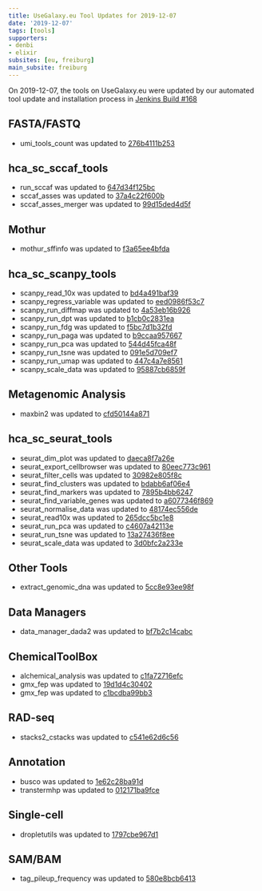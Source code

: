 ```yaml
---
title: UseGalaxy.eu Tool Updates for 2019-12-07
date: '2019-12-07'
tags: [tools]
supporters:
- denbi
- elixir
subsites: [eu, freiburg]
main_subsite: freiburg
---
```


On 2019-12-07, the tools on UseGalaxy.eu were updated by our automated tool update and installation process in [Jenkins Build #168](https://build.galaxyproject.eu/job/usegalaxy-eu/job/install-tools/#168/)


## FASTA/FASTQ

- umi_tools_count was updated to [276b4111b253](https://toolshed.g2.bx.psu.edu/view/iuc/umi_tools_count/276b4111b253)

## hca_sc_sccaf_tools

- run_sccaf was updated to [647d34f125bc](https://toolshed.g2.bx.psu.edu/view/ebi-gxa/run_sccaf/647d34f125bc)
- sccaf_asses was updated to [37a4c22f600b](https://toolshed.g2.bx.psu.edu/view/ebi-gxa/sccaf_asses/37a4c22f600b)
- sccaf_asses_merger was updated to [99d15ded4d5f](https://toolshed.g2.bx.psu.edu/view/ebi-gxa/sccaf_asses_merger/99d15ded4d5f)

## Mothur

- mothur_sffinfo was updated to [f3a65ee4bfda](https://toolshed.g2.bx.psu.edu/view/iuc/mothur_sffinfo/f3a65ee4bfda)

## hca_sc_scanpy_tools

- scanpy_read_10x was updated to [bd4a491baf39](https://toolshed.g2.bx.psu.edu/view/ebi-gxa/scanpy_read_10x/bd4a491baf39)
- scanpy_regress_variable was updated to [eed0986f53c7](https://toolshed.g2.bx.psu.edu/view/ebi-gxa/scanpy_regress_variable/eed0986f53c7)
- scanpy_run_diffmap was updated to [4a53eb16b926](https://toolshed.g2.bx.psu.edu/view/ebi-gxa/scanpy_run_diffmap/4a53eb16b926)
- scanpy_run_dpt was updated to [b1cb0c2831ea](https://toolshed.g2.bx.psu.edu/view/ebi-gxa/scanpy_run_dpt/b1cb0c2831ea)
- scanpy_run_fdg was updated to [f5bc7d1b32fd](https://toolshed.g2.bx.psu.edu/view/ebi-gxa/scanpy_run_fdg/f5bc7d1b32fd)
- scanpy_run_paga was updated to [b9ccaa957667](https://toolshed.g2.bx.psu.edu/view/ebi-gxa/scanpy_run_paga/b9ccaa957667)
- scanpy_run_pca was updated to [544d45fca48f](https://toolshed.g2.bx.psu.edu/view/ebi-gxa/scanpy_run_pca/544d45fca48f)
- scanpy_run_tsne was updated to [091e5d709ef7](https://toolshed.g2.bx.psu.edu/view/ebi-gxa/scanpy_run_tsne/091e5d709ef7)
- scanpy_run_umap was updated to [447c4a7e8561](https://toolshed.g2.bx.psu.edu/view/ebi-gxa/scanpy_run_umap/447c4a7e8561)
- scanpy_scale_data was updated to [95887cb6859f](https://toolshed.g2.bx.psu.edu/view/ebi-gxa/scanpy_scale_data/95887cb6859f)

## Metagenomic Analysis

- maxbin2 was updated to [cfd50144a871](https://toolshed.g2.bx.psu.edu/view/mbernt/maxbin2/cfd50144a871)

## hca_sc_seurat_tools

- seurat_dim_plot was updated to [daeca8f7a26e](https://toolshed.g2.bx.psu.edu/view/ebi-gxa/seurat_dim_plot/daeca8f7a26e)
- seurat_export_cellbrowser was updated to [80eec773c961](https://toolshed.g2.bx.psu.edu/view/ebi-gxa/seurat_export_cellbrowser/80eec773c961)
- seurat_filter_cells was updated to [30982e805f8c](https://toolshed.g2.bx.psu.edu/view/ebi-gxa/seurat_filter_cells/30982e805f8c)
- seurat_find_clusters was updated to [bdabb6af06e4](https://toolshed.g2.bx.psu.edu/view/ebi-gxa/seurat_find_clusters/bdabb6af06e4)
- seurat_find_markers was updated to [7895b4bb6247](https://toolshed.g2.bx.psu.edu/view/ebi-gxa/seurat_find_markers/7895b4bb6247)
- seurat_find_variable_genes was updated to [a6077346f869](https://toolshed.g2.bx.psu.edu/view/ebi-gxa/seurat_find_variable_genes/a6077346f869)
- seurat_normalise_data was updated to [48174ec556de](https://toolshed.g2.bx.psu.edu/view/ebi-gxa/seurat_normalise_data/48174ec556de)
- seurat_read10x was updated to [265dcc5bc1e8](https://toolshed.g2.bx.psu.edu/view/ebi-gxa/seurat_read10x/265dcc5bc1e8)
- seurat_run_pca was updated to [c4607a42113e](https://toolshed.g2.bx.psu.edu/view/ebi-gxa/seurat_run_pca/c4607a42113e)
- seurat_run_tsne was updated to [13a27436f8ee](https://toolshed.g2.bx.psu.edu/view/ebi-gxa/seurat_run_tsne/13a27436f8ee)
- seurat_scale_data was updated to [3d0bfc2a233e](https://toolshed.g2.bx.psu.edu/view/ebi-gxa/seurat_scale_data/3d0bfc2a233e)

## Other Tools

- extract_genomic_dna was updated to [5cc8e93ee98f](https://toolshed.g2.bx.psu.edu/view/iuc/extract_genomic_dna/5cc8e93ee98f)

## Data Managers

- data_manager_dada2 was updated to [bf7b2c14cabc](https://toolshed.g2.bx.psu.edu/view/iuc/data_manager_dada2/bf7b2c14cabc)

## ChemicalToolBox

- alchemical_analysis was updated to [c1fa72716efc](https://toolshed.g2.bx.psu.edu/view/chemteam/alchemical_analysis/c1fa72716efc)
- gmx_fep was updated to [19d1d4c30402](https://toolshed.g2.bx.psu.edu/view/chemteam/gmx_fep/19d1d4c30402)
- gmx_fep was updated to [c1bcdba99bb3](https://toolshed.g2.bx.psu.edu/view/chemteam/gmx_fep/c1bcdba99bb3)

## RAD-seq

- stacks2_cstacks was updated to [c541e62d6c56](https://toolshed.g2.bx.psu.edu/view/iuc/stacks2_cstacks/c541e62d6c56)

## Annotation

- busco was updated to [1e62c28ba91d](https://toolshed.g2.bx.psu.edu/view/iuc/busco/1e62c28ba91d)
- transtermhp was updated to [012171ba9fce](https://toolshed.g2.bx.psu.edu/view/iuc/transtermhp/012171ba9fce)

## Single-cell

- dropletutils was updated to [1797cbe967d1](https://toolshed.g2.bx.psu.edu/view/iuc/dropletutils/1797cbe967d1)

## SAM/BAM

- tag_pileup_frequency was updated to [580e8bcb6413](https://toolshed.g2.bx.psu.edu/view/iuc/tag_pileup_frequency/580e8bcb6413)


